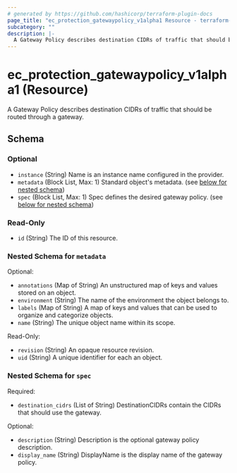 ```yaml
---
# generated by https://github.com/hashicorp/terraform-plugin-docs
page_title: "ec_protection_gatewaypolicy_v1alpha1 Resource - terraform-provider-ec"
subcategory: ""
description: |-
  A Gateway Policy describes destination CIDRs of traffic that should be routed through a gateway.
---
```


# ec_protection_gatewaypolicy_v1alpha1 (Resource)

A Gateway Policy describes destination CIDRs of traffic that should be routed through a gateway.



<!-- schema generated by tfplugindocs -->
## Schema

### Optional

- `instance` (String) Name is an instance name configured in the provider.
- `metadata` (Block List, Max: 1) Standard object's metadata. (see [below for nested schema](#nestedblock--metadata))
- `spec` (Block List, Max: 1) Spec defines the desired gateway policy. (see [below for nested schema](#nestedblock--spec))

### Read-Only

- `id` (String) The ID of this resource.

<a id="nestedblock--metadata"></a>
### Nested Schema for `metadata`

Optional:

- `annotations` (Map of String) An unstructured map of keys and values stored on an object.
- `environment` (String) The name of the environment the object belongs to.
- `labels` (Map of String) A map of keys and values that can be used to organize and categorize objects.
- `name` (String) The unique object name within its scope.

Read-Only:

- `revision` (String) An opaque resource revision.
- `uid` (String) A unique identifier for each an object.


<a id="nestedblock--spec"></a>
### Nested Schema for `spec`

Required:

- `destination_cidrs` (List of String) DestinationCIDRs contain the CIDRs that should use the gateway.

Optional:

- `description` (String) Description is the optional gateway policy description.
- `display_name` (String) DisplayName is the display name of the gateway policy.
